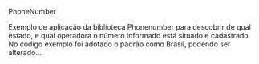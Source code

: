 PhoneNumber

Exemplo de aplicação da biblioteca Phonenumber para descobrir de qual estado, e qual operadora o número informado está situado e cadastrado.
No código exemplo foi adotado o padrão como Brasil, podendo ser alterado...
